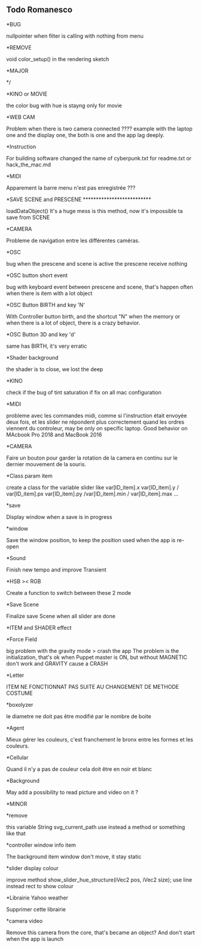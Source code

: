 Todo Romanesco
--
*BUG

nullpointer when filter is calling with nothing from menu


*REMOVE

void color_setup() in the rendering sketch




*MAJOR

*/

*KINO or MOVIE

the color bug with hue is stayng only for movie



*WEB CAM

Problem when there is two camera connected ???? example with the laptop one and the display one, the both is one and the app lag deeply.



*Instruction

For building software changed the name of cyberpunk.txt for readme.txt or hack_the_mac.md


*MIDI

Apparement la barre menu n'est pas enregistrée ???


*SAVE SCENE and PRESCENE **************************

loadDataObject()
It's a huge mess is this method, now it's impossible ta save from SCENE

*CAMERA

Probleme de navigation entre les différentes caméras.


*OSC

bug when the prescene and scene is active the prescene receive nothing

*OSC button short event

bug with keyboard event between prescene and scene, that's happen often when there is item with a lot object

*OSC Button BIRTH and key 'N'

With Controller button birth, and the shortcut "N" when the memory or when there is a lot of object, there is a crazy behavior.

*OSC Button 3D and key 'd'

same has BIRTH, it's very erratic
















*Shader background

the shader is to close, we lost the deep






*KINO

check if the bug of tint saturation if fix on all mac configuration


*MIDI

probleme avec les commandes midi, comme si l'instruction était envoyée deux fois, et les slider ne répondent plus correctement quand les ordres viennent du controleur, may be only on specific laptop. Good behavior on MAcbook Pro 2018 and MacBook 2016

*CAMERA

Faire un bouton pour garder la rotation de la camera en continu sur le dernier mouvement de la souris.


*Class param item

create a class for the variable slider
like var[ID_item].x var[ID_item].y / var[ID_item].px var[ID_item].py /var[ID_item].min / var[ID_item].max ...


*save

Display window when a save is in progress

*window

Save the window position, to keep the position used when the app is re-open


*Sound

Finish new tempo and improve Transient


*HSB >< RGB

Create a function to switch between these 2 mode



*Save Scene

Finalize save Scene when all slider are done









*ITEM and SHADER effect


*Force Field

big problem with the gravity mode > crash the app
The problem is the initialization, that's ok when Puppet master is ON, but without MAGNETIC don't work and GRAVITY cause a CRASH

*Letter

ITEM NE FONCTIONNAT PAS SUITE AU CHANGEMENT DE METHODE COSTUME

*boxolyzer

le diametre ne doit pas être modifié par le nombre de boite

*Agent

Mieux gérer les couleurs, c'est franchement le bronx entre les formes et les couleurs.

*Cellular

Quand il n'y a pas de couleur cela doit être en noir et blanc

*Background

May add a possibility to read picture and video on it ?











*MINOR



*remove

this variable String svg_current_path use instead a method or something like that





*controller window info item

The background item window don't move, it stay static

*slider display colour

improve method show_slider_hue_structure(iVec2 pos, iVec2 size);
use line instead rect to show colour

*Librairie Yahoo weather

Supprimer cette librairie



*camera video

Remove this camera from the core, that's became an object? And don't start when the app is launch



